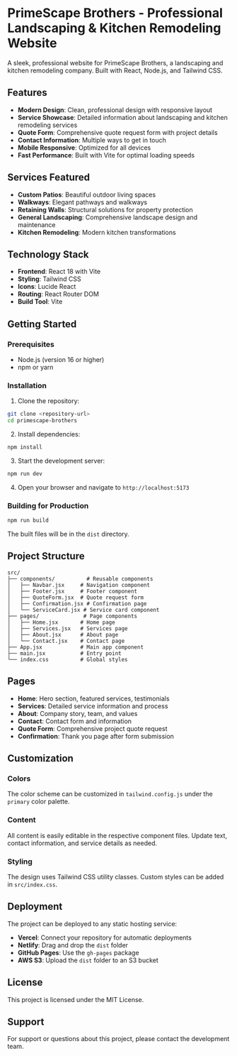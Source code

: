 # PrimeScape Brothers - Professional Landscaping & Kitchen Remodeling Website

A sleek, professional website for PrimeScape Brothers, a landscaping and kitchen remodeling company. Built with React, Node.js, and Tailwind CSS.

## Features

- **Modern Design**: Clean, professional design with responsive layout
- **Service Showcase**: Detailed information about landscaping and kitchen remodeling services
- **Quote Form**: Comprehensive quote request form with project details
- **Contact Information**: Multiple ways to get in touch
- **Mobile Responsive**: Optimized for all devices
- **Fast Performance**: Built with Vite for optimal loading speeds

## Services Featured

- **Custom Patios**: Beautiful outdoor living spaces
- **Walkways**: Elegant pathways and walkways
- **Retaining Walls**: Structural solutions for property protection
- **General Landscaping**: Comprehensive landscape design and maintenance
- **Kitchen Remodeling**: Modern kitchen transformations

## Technology Stack

- **Frontend**: React 18 with Vite
- **Styling**: Tailwind CSS
- **Icons**: Lucide React
- **Routing**: React Router DOM
- **Build Tool**: Vite

## Getting Started

### Prerequisites

- Node.js (version 16 or higher)
- npm or yarn

### Installation

1. Clone the repository:
```bash
git clone <repository-url>
cd primescape-brothers
```

2. Install dependencies:
```bash
npm install
```

3. Start the development server:
```bash
npm run dev
```

4. Open your browser and navigate to `http://localhost:5173`

### Building for Production

```bash
npm run build
```

The built files will be in the `dist` directory.

## Project Structure

```
src/
├── components/          # Reusable components
│   ├── Navbar.jsx     # Navigation component
│   ├── Footer.jsx     # Footer component
│   ├── QuoteForm.jsx  # Quote request form
│   ├── Confirmation.jsx # Confirmation page
│   └── ServiceCard.jsx # Service card component
├── pages/              # Page components
│   ├── Home.jsx       # Home page
│   ├── Services.jsx   # Services page
│   ├── About.jsx      # About page
│   └── Contact.jsx    # Contact page
├── App.jsx            # Main app component
├── main.jsx           # Entry point
└── index.css          # Global styles
```

## Pages

- **Home**: Hero section, featured services, testimonials
- **Services**: Detailed service information and process
- **About**: Company story, team, and values
- **Contact**: Contact form and information
- **Quote Form**: Comprehensive project quote request
- **Confirmation**: Thank you page after form submission

## Customization

### Colors
The color scheme can be customized in `tailwind.config.js` under the `primary` color palette.

### Content
All content is easily editable in the respective component files. Update text, contact information, and service details as needed.

### Styling
The design uses Tailwind CSS utility classes. Custom styles can be added in `src/index.css`.

## Deployment

The project can be deployed to any static hosting service:

- **Vercel**: Connect your repository for automatic deployments
- **Netlify**: Drag and drop the `dist` folder
- **GitHub Pages**: Use the `gh-pages` package
- **AWS S3**: Upload the `dist` folder to an S3 bucket

## License

This project is licensed under the MIT License.

## Support

For support or questions about this project, please contact the development team. 